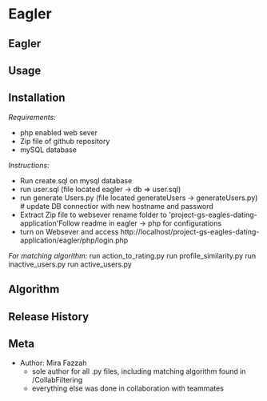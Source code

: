 # Eagler

## Eagler 

## Usage
## Installation

*Requirements:*
* php enabled web sever
* Zip file of github repository
* mySQL database

*Instructions:*
* Run create.sql on mysql database
* run user.sql (file located eagler -> db => user.sql)
* run generate Users.py (file located generateUsers -> generateUsers.py) # update DB connectior with new hostname and password
* Extract Zip file to websever rename folder to 'project-gs-eagles-dating-application'Follow readme in eagler -> php for configurations
* turn on Websever and access http://localhost/project-gs-eagles-dating-application/eagler/php/login.php

*For matching algorithm:*
run action_to_rating.py
run profile_similarity.py
run inactive_users.py
run active_users.py

## Algorithm 

## Release History 

## Meta 
* Author: Mira Fazzah
  * sole author for all .py files, including matching algorithm found in /CollabFiltering 
  * everything else was done in collaboration with teammates 
